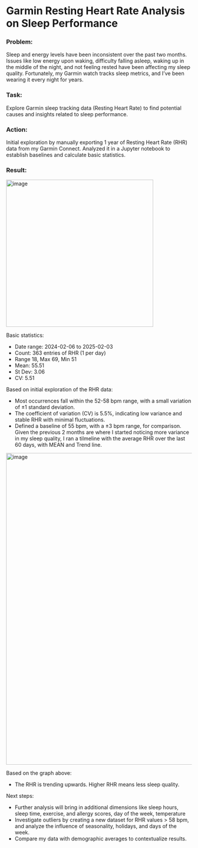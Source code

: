 # Garmin Resting Heart Rate Analysis on Sleep Performance

### Problem: 
Sleep and energy levels have been inconsistent over the past two months. Issues like low energy upon waking, difficulty falling asleep, waking up in the middle of the night, and not feeling rested have been affecting my sleep quality. Fortunately, my Garmin watch tracks sleep metrics, and I’ve been wearing it every night for years.

### Task:
Explore Garmin sleep tracking data (Resting Heart Rate) to find potential causes and insights related to sleep performance. 

### Action:
Initial exploration by manually exporting 1 year of Resting Heart Rate (RHR) data from my Garmin Connect. Analyzed it in a Jupyter notebook to establish baselines and calculate basic statistics.

### Result:  
<img width="399" alt="image" src="https://github.com/user-attachments/assets/b5852b39-56d1-40b9-8dcd-1f229ac1efba" />  

Basic statistics:  
- Date range: 2024-02-06 to 2025-02-03
- Count: 363 entries of RHR (1 per day) 
- Range 18, Max 69, Min 51
- Mean: 55.51
- St Dev: 3.06
- CV: 5.51

Based on initial exploration of the RHR data:   
- Most occurrences fall within the 52-58 bpm range, with a small variation of ±1 standard deviation.
- The coefficient of variation (CV) is 5.5%, indicating low variance and stable RHR with minimal fluctuations.
- Defined a baseline of 55 bpm, with a ±3 bpm range, for comparison.  
Given the previous 2 months are where I started noticing more variance in my sleep quality, I ran a tilmeline with the average RHR over the last 60 days, with MEAN and Trend line.  

<img width="845" alt="image" src="https://github.com/user-attachments/assets/536aa5c9-0612-4e4a-bbfb-3fdaeccc9dee" />   

Based on the graph above:
- The RHR is trending upwards. Higher RHR means less sleep quality.  

Next steps:  
- Further analysis will bring in additional dimensions like sleep hours, sleep time, exercise, and allergy scores, day of the week, temperature
- Investigate outliers by creating a new dataset for RHR values > 58 bpm, and analyze the influence of seasonality, holidays, and days of the week.
- Compare my data with demographic averages to contextualize results.






